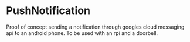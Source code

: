 # PushNotification
 Proof of concept sending a notification through googles cloud messaging api to an android phone. To be used with an rpi and a doorbell.
